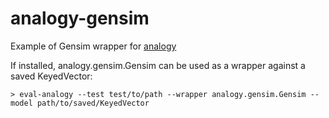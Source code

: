 # analogy-gensim
Example of Gensim wrapper for [analogy](https://github.com/Apsod/analogy)

If installed, analogy.gensim.Gensim can be used as a wrapper against a saved KeyedVector: 

```
> eval-analogy --test test/to/path --wrapper analogy.gensim.Gensim --model path/to/saved/KeyedVector
```
